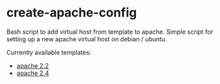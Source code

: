 # create-apache-config

Bash script to add virtual host from template to apache.
Simple script for setting up a new apache virtual host on debian / ubuntu.

Currently available templates:
* [apache 2.2](000-template-apache-2.2.conf)
* [apache 2.4](000-template-apache-2.4.conf)
